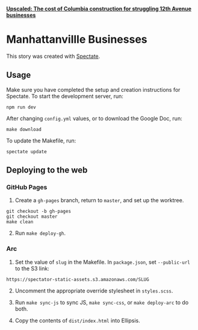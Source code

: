 [**Upscaled: The cost of Columbia construction for struggling 12th Avenue businesses**](https://www.columbiaspectator.com/news/2020/03/13/upscaled-the-cost-of-columbia-construction-for-struggling-12th-avenue-businesses/)

# Manhattanvillle Businesses

This story was created with [Spectate](https://github.com/spec-journalism/spectate).

## Usage

Make sure you have completed the setup and creation instructions for Spectate. To start the development server, run:
```
npm run dev
```

After changing `config.yml` values, or to download the Google Doc, run:
```
make download
```

To update the Makefile, run:
```
spectate update
```

## Deploying to the web

### GitHub Pages

1. Create a `gh-pages` branch, return to `master`, and set up the worktree.
```
git checkout -b gh-pages
git checkout master
make clean
```

2. Run `make deploy-gh`.

### Arc

1. Set the value of `slug` in the Makefile. In `package.json`, set `--public-url` to the S3 link:
```
https://spectator-static-assets.s3.amazonaws.com/SLUG
```

2. Uncomment the appropriate override stylesheet in `styles.scss`.

3. Run `make sync-js` to sync JS, `make sync-css`, or `make deploy-arc` to do both.

4. Copy the contents of `dist/index.html` into Ellipsis.
